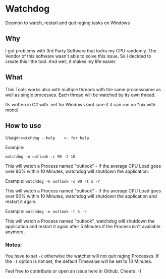# Watchdog
 Deamon to watch, restart and quit raging tasks on Windows
 
 ## Why
 I got problems with 3rd Party Software that locks my CPU randomly. The Vendor of this software wasn't able to solve this issue.
 So i decided to create this little tool. And well, it makes my life easier.
 
 ## What
 This Tools works also with multiple threads with the same processname as well as single processes.
 Each thread will be watched by its own thread.
 
 Its written in C# with .net for Windows (not sure if it can run on *nix with mono)
 
 ## How to use
 Usage:
 ```watchdog --help    <- for help```
 
 Example:

 ```watchdog -n outlook -c 90 -t 10```
 
 This will watch a Process named "outlook" - if the average CPU Load goes over 90% within 10 Minutes, watchdog will shutdown the application.

 Example:
 ```watchdog -n outlook -c 90 -t 5 -r```
 
 This will watch a Process named "outlook" - if the average CPU Load goes over 90% within 10 Minutes, watchdog will shutdown the application and restart it again.

 Example:
 ```watchdog -n outlook -t 5 -r```
 
 This will watch a Process named "outlook", watchdog will shutdown the application and restart it again after 5 Minutes if the Process isn't available anymore.


### Notes:
You have to set ```-c``` otherwise the watcher will not quit raging Processes. If the ```-t``` option is not set, the default Timevalue will be set to 10 Minutes. 

Feel free to contribute or open an issue here in Github.
Cheers :-) 
